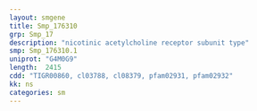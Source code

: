 ```yaml
---
layout: smgene
title: Smp_176310
grp: Smp_17
description: "nicotinic acetylcholine receptor subunit type"
smp: Smp_176310.1
uniprot: "G4M0G9"
length:  2415
cdd: "TIGR00860, cl03788, cl08379, pfam02931, pfam02932"
kk: ns
categories: sm
---
```

